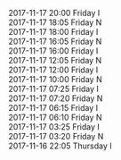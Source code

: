 2017-11-17 20:00 Friday  I  
2017-11-17 18:05 Friday  N  
2017-11-17 18:00 Friday  I  
2017-11-17 16:05 Friday  N  
2017-11-17 16:00 Friday  I  
2017-11-17 12:05 Friday  N  
2017-11-17 12:00 Friday  I  
2017-11-17 10:00 Friday  N  
2017-11-17 07:25 Friday  I  
2017-11-17 07:20 Friday  N  
2017-11-17 06:15 Friday  I  
2017-11-17 06:10 Friday  N  
2017-11-17 03:25 Friday  I  
2017-11-17 03:20 Friday  N  
2017-11-16 22:05 Thursday  I  
